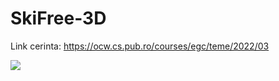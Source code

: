 # SkiFree-3D

Link cerinta: https://ocw.cs.pub.ro/courses/egc/teme/2022/03

![](https://github.com/AdelinCrestus/SkiFree-3D/blob/main/SkiFree3d.gif)
